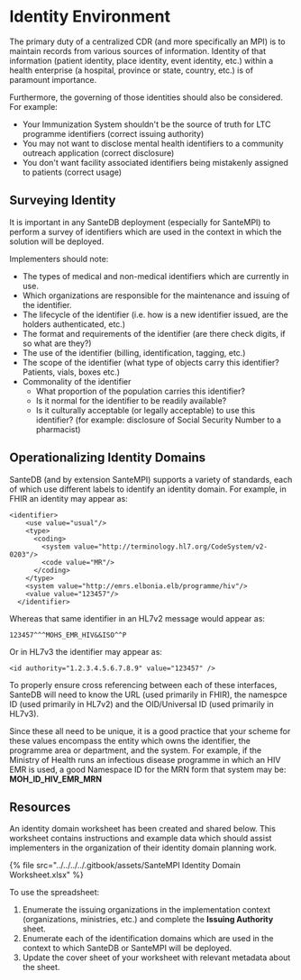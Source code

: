 # Identity Environment

The primary duty of a centralized CDR (and more specifically an MPI) is to maintain records from various sources of information. Identity of that information (patient identity, place identity, event identity, etc.) within a health enterprise (a hospital, province or state, country, etc.) is of paramount importance.&#x20;

Furthermore, the governing of those identities should also be considered. For example:

* Your Immunization System shouldn't be the source of truth for LTC programme identifiers (correct issuing authority)
* You may not want to disclose mental health identifiers to a community outreach application (correct disclosure)
* You don't want facility associated identifiers being mistakenly assigned to patients  (correct usage)

## Surveying Identity

It is important in any SanteDB deployment (especially for SanteMPI) to perform a survey of identifiers which are used in the context in which the solution will be deployed.&#x20;

Implementers should note:

* The types of medical and non-medical identifiers which are currently in use.
* Which organizations are responsible for the maintenance and issuing of the identifier.
* The lifecycle of the identifier (i.e. how is a new identifier issued, are the holders authenticated, etc.)
* The format and requirements of the identifier (are there check digits, if so what are they?)
* The use of the identifier (billing, identification, tagging, etc.)
* The scope of the identifier (what type of objects carry this identifier? Patients, vials, boxes etc.)
* Commonality of the identifier
  * What proportion of the population carries this identifier?&#x20;
  * Is it normal for the identifier to be readily available?
  * Is it culturally acceptable (or legally acceptable) to use this identifier? (for example: disclosure of Social Security Number to a pharmacist)

## Operationalizing Identity Domains

SanteDB (and by extension SanteMPI) supports a variety of standards, each of which use different labels to identify an identity domain. For example, in FHIR an identity may appear as:

```markup
<identifier> 
    <use value="usual"/> 
    <type> 
      <coding> 
        <system value="http://terminology.hl7.org/CodeSystem/v2-0203"/> 
        <code value="MR"/> 
      </coding> 
    </type> 
    <system value="http://emrs.elbonia.elb/programme/hiv"/> 
    <value value="123457"/> 
  </identifier> 
```

Whereas that same identifier in an HL7v2 message would appear as:

```markup
123457^^^MOHS_EMR_HIV&&ISO^^P
```

Or in HL7v3 the identifier may appear as:

```markup
<id authority="1.2.3.4.5.6.7.8.9" value="123457" />
```

To properly ensure cross referencing between each of these interfaces, SanteDB will need to know the URL (used primarily in FHIR), the namespce ID (used primarily in HL7v2) and the OID/Universal ID (used primarily in HL7v3).

Since these all need to be unique, it is a good practice that your scheme for these values encompass the entity which owns the identifier, the programme area or department, and the system. For example, if the Ministry of Health runs an infectious disease programme in which an HIV EMR is used, a good Namespace ID for the MRN form that system may be: **MOH\_ID\_HIV\_EMR\_MRN**&#x20;

## Resources

An identity domain worksheet has been created and shared below. This worksheet contains instructions and example data which should assist implementers in the organization of their identity domain planning work.

{% file src="../../../../.gitbook/assets/SanteMPI Identity Domain Worksheet.xlsx" %}

To use the spreadsheet:

1. Enumerate the issuing organizations in the implementation context (organizations, ministries, etc.) and complete the **Issuing Authority** sheet.
2. Enumerate each of the identification domains which are used in the context to which SanteDB or SanteMPI will be deployed.
3. Update the cover sheet of your worksheet with relevant metadata about the sheet.

###
